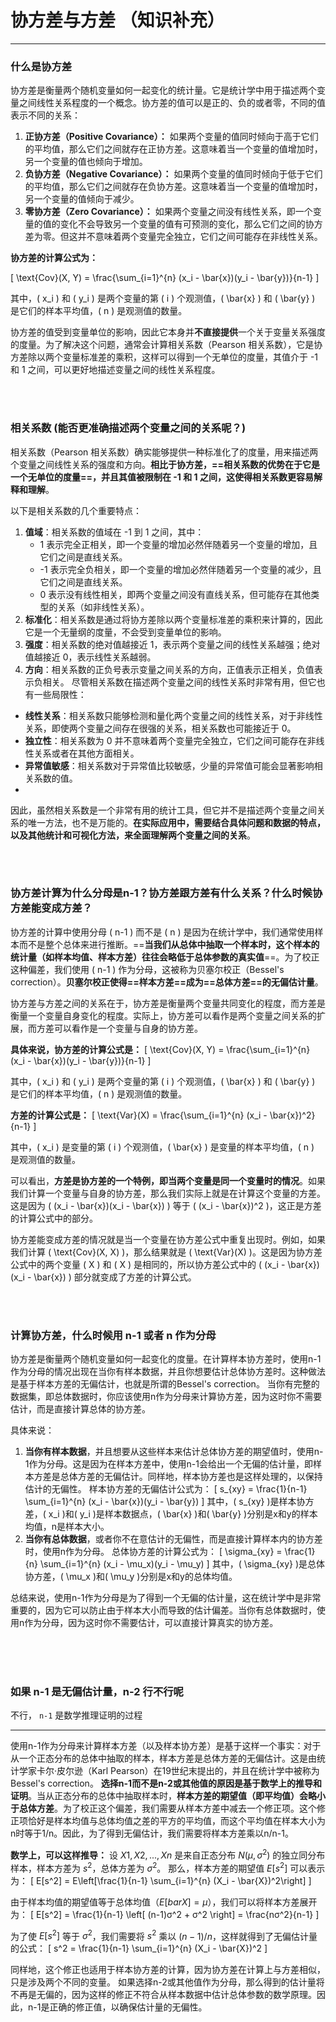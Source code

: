 # 协方差与方差 （知识补充）

---


### 什么是协方差
协方差是衡量两个随机变量如何一起变化的统计量。它是统计学中用于描述两个变量之间线性关系程度的一个概念。协方差的值可以是正的、负的或者零，不同的值表示不同的关系：
1. **正协方差（Positive Covariance）：** 如果两个变量的值同时倾向于高于它们的平均值，那么它们之间就存在正协方差。这意味着当一个变量的值增加时，另一个变量的值也倾向于增加。
2. **负协方差（Negative Covariance）：** 如果两个变量的值同时倾向于低于它们的平均值，那么它们之间就存在负协方差。这意味着当一个变量的值增加时，另一个变量的值倾向于减少。
3. **零协方差（Zero Covariance）：** 如果两个变量之间没有线性关系，即一个变量的值的变化不会导致另一个变量的值有可预测的变化，那么它们之间的协方差为零。但这并不意味着两个变量完全独立，它们之间可能存在非线性关系。

**协方差的计算公式为：**

\[ \text{Cov}(X, Y) = \frac{\sum_{i=1}^{n} (x_i - \bar{x})(y_i - \bar{y})}{n-1} \]

其中，\( x_i \) 和 \( y_i \) 是两个变量的第 \( i \) 个观测值，\( \bar{x} \) 和 \( \bar{y} \) 是它们的样本平均值，\( n \) 是观测值的数量。

协方差的值受到变量单位的影响，因此它本身并**不直接提供**一个关于变量关系强度的度量。为了解决这个问题，通常会计算相关系数（Pearson 相关系数），它是协方差除以两个变量标准差的乘积，这样可以得到一个无单位的度量，其值介于 -1 和 1 之间，可以更好地描述变量之间的线性关系程度。


<br>
<br>


### 相关系数 (能否更准确描述两个变量之间的关系呢？)
相关系数（Pearson 相关系数）确实能够提供一种标准化了的度量，用来描述两个变量之间线性关系的强度和方向。**相比于协方差，==相关系数的优势在于它是一个无单位的度量==，并且其值被限制在 -1 和 1 之间，这使得相关系数更容易解释和理解**。

以下是相关系数的几个重要特点：
1. **值域**：相关系数的值域在 -1 到 1 之间，其中：
   - 1 表示完全正相关，即一个变量的增加必然伴随着另一个变量的增加，且它们之间是直线关系。
   - -1 表示完全负相关，即一个变量的增加必然伴随着另一个变量的减少，且它们之间是直线关系。
   - 0 表示没有线性相关，即两个变量之间没有直线关系，但可能存在其他类型的关系（如非线性关系）。
2. **标准化**：相关系数是通过将协方差除以两个变量标准差的乘积来计算的，因此它是一个无量纲的度量，不会受到变量单位的影响。
3. **强度**：相关系数的绝对值越接近 1，表示两个变量之间的线性关系越强；绝对值越接近 0，表示线性关系越弱。
4. **方向**：相关系数的正负号表示变量之间关系的方向，正值表示正相关，负值表示负相关。
尽管相关系数在描述两个变量之间的线性关系时非常有用，但它也有一些局限性：
- **线性关系**：相关系数只能够检测和量化两个变量之间的线性关系，对于非线性关系，即使两个变量之间存在很强的关系，相关系数也可能接近于 0。
- **独立性**：相关系数为 0 并不意味着两个变量完全独立，它们之间可能存在非线性关系或者在其他方面相关。
- **异常值敏感**：相关系数对于异常值比较敏感，少量的异常值可能会显著影响相关系数的值。
- 
因此，虽然相关系数是一个非常有用的统计工具，但它并不是描述两个变量之间关系的唯一方法，也不是万能的。**在实际应用中，需要结合具体问题和数据的特点，以及其他统计和可视化方法，来全面理解两个变量之间的关系**。


<br>
<br>


### 协方差计算为什么分母是n-1？协方差跟方差有什么关系？什么时候协方差能变成方差？

协方差的计算中使用分母 \( n-1 \) 而不是 \( n \) 是因为在统计学中，我们通常使用样本而不是整个总体来进行推断。==**当我们从总体中抽取一个样本时，这个样本的统计量（如样本均值、样本方差）往往会略低于总体参数的真实值**==。为了校正这种偏差，我们使用 \( n-1 \) 作为分母，这被称为贝塞尔校正（Bessel's correction）。**贝塞尔校正使得==样本方差==成为==总体方差==的无偏估计量**。

协方差与方差之间的关系在于，协方差是衡量两个变量共同变化的程度，而方差是衡量一个变量自身变化的程度。实际上，协方差可以看作是两个变量之间关系的扩展，而方差可以看作是一个变量与自身的协方差。

**具体来说，协方差的计算公式是：**
\[ \text{Cov}(X, Y) = \frac{\sum_{i=1}^{n} (x_i - \bar{x})(y_i - \bar{y})}{n-1} \]

其中，\( x_i \) 和 \( y_i \) 是两个变量的第 \( i \) 个观测值，\( \bar{x} \) 和 \( \bar{y} \) 是它们的样本平均值，\( n \) 是观测值的数量。

**方差的计算公式是：**
\[ \text{Var}(X) = \frac{\sum_{i=1}^{n} (x_i - \bar{x})^2}{n-1} \]

其中，\( x_i \) 是变量的第 \( i \) 个观测值，\( \bar{x} \) 是变量的样本平均值，\( n \) 是观测值的数量。

可以看出，**方差是协方差的一个特例，即当两个变量是同一个变量时的情况**。如果我们计算一个变量与自身的协方差，那么我们实际上就是在计算这个变量的方差。这是因为 \( (x_i - \bar{x})(x_i - \bar{x}) \) 等于 \( (x_i - \bar{x})^2 \)，这正是方差的计算公式中的部分。

协方差能变成方差的情况就是当一个变量在协方差公式中重复出现时。例如，如果我们计算 \( \text{Cov}(X, X) \)，那么结果就是 \( \text{Var}(X) \)。这是因为协方差公式中的两个变量 \( X \) 和 \( X \) 是相同的，所以协方差公式中的 \( (x_i - \bar{x})(x_i - \bar{x}) \) 部分就变成了方差的计算公式。



<br>
<br>



### 计算协方差，什么时候用 n-1 或者 n 作为分母
协方差是衡量两个随机变量如何一起变化的度量。在计算样本协方差时，使用n-1作为分母的情况出现在当你有样本数据，并且你想要估计总体协方差时。这种做法是基于样本方差的无偏估计，也就是所谓的Bessel's correction。
当你有完整的数据集，即总体数据时，你应该使用n作为分母来计算协方差，因为这时你不需要估计，而是直接计算总体的协方差。

具体来说：
1. **当你有样本数据**，并且想要从这些样本来估计总体协方差的期望值时，使用n-1作为分母。这是因为在样本方差中，使用n-1会给出一个无偏的估计量，即样本方差是总体方差的无偏估计。同样地，样本协方差也是这样处理的，以保持估计的无偏性。
   样本协方差的无偏估计公式为：
   \[ s_{xy} = \frac{1}{n-1} \sum_{i=1}^{n} (x_i - \bar{x})(y_i - \bar{y}) \]
   其中，\( s_{xy} \)是样本协方差，\( x_i \)和\( y_i \)是样本数据点，\( \bar{x} \)和\( \bar{y} \)分别是x和y的样本均值，n是样本大小。
2. **当你有总体数据**，或者你不在意估计的无偏性，而是直接计算样本内的协方差时，使用n作为分母。
   总体协方差的计算公式为：
   \[ \sigma_{xy} = \frac{1}{n} \sum_{i=1}^{n} (x_i - \mu_x)(y_i - \mu_y) \]
   其中，\( \sigma_{xy} \)是总体协方差，\( \mu_x \)和\( \mu_y \)分别是x和y的总体均值。

总结来说，使用n-1作为分母是为了得到一个无偏的估计量，这在统计学中是非常重要的，因为它可以防止由于样本大小而导致的估计偏差。当你有总体数据时，使用n作为分母，因为这时你不需要估计，可以直接计算真实的协方差。


<br>
<br>
<br>


### 如果 n-1 是无偏估计量，n-2 行不行呢

不行， `n-1` 是数学推理证明的过程

---

使用n-1作为分母来计算样本方差（以及样本协方差）是基于这样一个事实：对于从一个正态分布的总体中抽取的样本，样本方差是总体方差的无偏估计。这是由统计学家卡尔·皮尔逊（Karl Pearson）在19世纪末提出的，并且在统计学中被称为Bessel's correction。
**选择n-1而不是n-2或其他值的原因是基于数学上的推导和证明**。当从正态分布的总体中抽取样本时，**样本方差的期望值（即平均值）会略小于总体方差**。为了校正这个偏差，我们需要从样本方差中减去一个修正项。这个修正项恰好是样本均值与总体均值之差的平方的平均值，而这个平均值在样本大小为n时等于1/n。因此，为了得到无偏估计，我们需要将样本方差乘以n/n-1。

**数学上，可以这样推导：**
设 $X1, X2, ..., Xn$ 是来自正态分布 $N(μ, σ^2)$ 的独立同分布样本，样本方差为 $s^2$，总体方差为 $σ^2$。 那么，样本方差的期望值 $E[s^2]$ 可以表示为：
\[ E[s^2] = E\left[\frac{1}{n-1} \sum_{i=1}^{n} (X_i - \bar{X})^2\right] \]

由于样本均值的期望值等于总体均值（$E[bar{X}] = μ$），我们可以将样本方差展开为：
\[ E[s^2] = \frac{1}{n-1} \left[ (n-1)σ^2 + σ^2 \right] = \frac{nσ^2}{n-1} \]

为了使 $E[s^2]$ 等于 $σ^2$，我们需要将 $s^2$ 乘以 $(n-1)/n$，这样就得到了无偏估计量的公式：
\[ s^2 = \frac{1}{n-1} \sum_{i=1}^{n} (X_i - \bar{X})^2 \]

同样地，这个修正也适用于样本协方差的计算，因为协方差在计算上与方差相似，只是涉及两个不同的变量。
如果选择n-2或其他值作为分母，那么得到的估计量将不再是无偏的，因为这样的修正不符合从样本数据中估计总体参数的数学原理。因此，n-1是正确的修正值，以确保估计量的无偏性。
